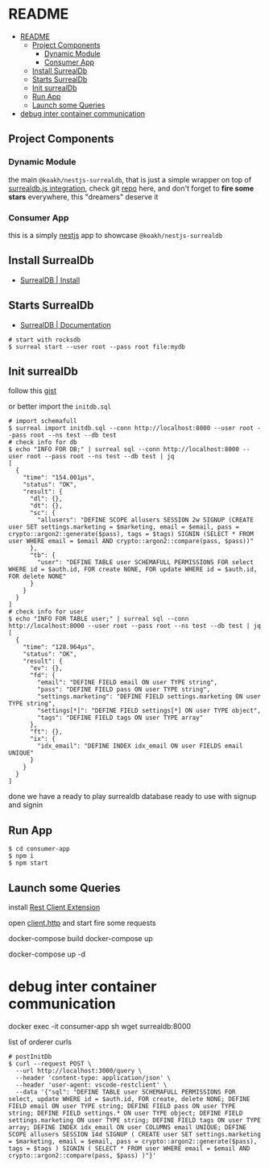 # README

- [README](#readme)
  - [Project Components](#project-components)
    - [Dynamic Module](#dynamic-module)
    - [Consumer App](#consumer-app)
  - [Install SurrealDb](#install-surrealdb)
  - [Starts SurrealDb](#starts-surrealdb)
  - [Init surrealDb](#init-surrealdb)
  - [Run App](#run-app)
  - [Launch some Queries](#launch-some-queries)
- [debug inter container communication](#debug-inter-container-communication)

## Project Components

### Dynamic Module

the main `@koakh/nestjs-surrealdb`, that is just a simple wrapper on top of [surrealdb.js integration](https://surrealdb.com/docs/integration/libraries/nodejs), check git [repo](https://github.com/surrealdb/surrealdb.js) here, and don't forget to **fire some stars** everywhere, this "dreamers" deserve it
### Consumer App

this is a simply [nestjs](https://nestjs.com/) app to showcase `@koakh/nestjs-surrealdb`

## Install SurrealDb

- [SurrealDB | Install](https://surrealdb.com/install)

## Starts SurrealDb

- [SurrealDB | Documentation](https://surrealdb.com/docs/start/starting-surrealdb)

```shell
# start with rocksdb
$ surreal start --user root --pass root file:mydb
```

## Init surrealDb

follow this [gist](https://gist.github.com/koakh/fbbc37cde630bedcf57acfd4d6a6956b)

or better import the `initdb.sql` 

```shell
# import schemafull
$ surreal import initdb.sql --conn http://localhost:8000 --user root --pass root --ns test --db test
# check info for db
$ echo "INFO FOR DB;" | surreal sql --conn http://localhost:8000 --user root --pass root --ns test --db test | jq
[
  {
    "time": "154.001µs",
    "status": "OK",
    "result": {
      "dl": {},
      "dt": {},
      "sc": {
        "allusers": "DEFINE SCOPE allusers SESSION 2w SIGNUP (CREATE user SET settings.marketing = $marketing, email = $email, pass = crypto::argon2::generate($pass), tags = $tags) SIGNIN (SELECT * FROM user WHERE email = $email AND crypto::argon2::compare(pass, $pass))"
      },
      "tb": {
        "user": "DEFINE TABLE user SCHEMAFULL PERMISSIONS FOR select WHERE id = $auth.id, FOR create NONE, FOR update WHERE id = $auth.id, FOR delete NONE"
      }
    }
  }
]
# check info for user
$ echo "INFO FOR TABLE user;" | surreal sql --conn http://localhost:8000 --user root --pass root --ns test --db test | jq
[
  {
    "time": "128.964µs",
    "status": "OK",
    "result": {
      "ev": {},
      "fd": {
        "email": "DEFINE FIELD email ON user TYPE string",
        "pass": "DEFINE FIELD pass ON user TYPE string",
        "settings.marketing": "DEFINE FIELD settings.marketing ON user TYPE string",
        "settings[*]": "DEFINE FIELD settings[*] ON user TYPE object",
        "tags": "DEFINE FIELD tags ON user TYPE array"
      },
      "ft": {},
      "ix": {
        "idx_email": "DEFINE INDEX idx_email ON user FIELDS email UNIQUE"
      }
    }
  }
]
```

done we have a ready to play surrealdb database ready to use with signup and signin

## Run App

```shell
$ cd consumer-app
$ npm i
$ npm start
```

## Launch some Queries

install [Rest Client Extension](https://marketplace.visualstudio.com/items?itemName=humao.rest-client)

open [client.http](client.http) and start fire some requests


docker-compose build
docker-compose up

docker-compose up -d

# debug inter container communication
docker exec -it consumer-app sh
wget surrealdb:8000



list of orderer curls

```shell
# postInitDb
$ curl --request POST \
  --url http://localhost:3000/query \
  --header 'content-type: application/json' \
  --header 'user-agent: vscode-restclient' \
  --data '{"sql": "DEFINE TABLE user SCHEMAFULL PERMISSIONS FOR select, update WHERE id = $auth.id, FOR create, delete NONE; DEFINE FIELD email ON user TYPE string; DEFINE FIELD pass ON user TYPE string; DEFINE FIELD settings.* ON user TYPE object; DEFINE FIELD settings.marketing ON user TYPE string; DEFINE FIELD tags ON user TYPE array; DEFINE INDEX idx_email ON user COLUMNS email UNIQUE; DEFINE SCOPE allusers SESSION 14d SIGNUP ( CREATE user SET settings.marketing = $marketing, email = $email, pass = crypto::argon2::generate($pass), tags = $tags ) SIGNIN ( SELECT * FROM user WHERE email = $email AND crypto::argon2::compare(pass, $pass) )"}'
```

